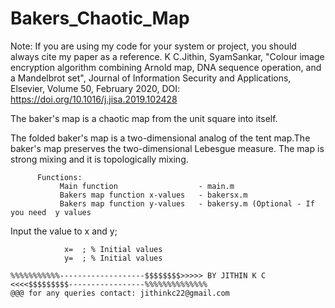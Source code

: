 # Bakers_Chaotic_Map

Note: If you are using my code for your system or project, you should always cite my paper as a reference. K C.Jithin, SyamSankar, "Colour image encryption algorithm combining Arnold map, DNA sequence operation, and a Mandelbrot set", Journal of Information Security and Applications, Elsevier, Volume 50, February 2020, DOI: https://doi.org/10.1016/j.jisa.2019.102428

The baker's map is a chaotic map from the unit square into itself.

The folded baker's map is a two-dimensional analog of the tent map.The baker's map preserves the two-dimensional Lebesgue measure. The map is strong mixing and it is topologically mixing.

          Functions:
               Main function                  - main.m
               Bakers map function x-values   - bakersx.m
               Bakers map function y-values   - bakersy.m (Optional - If you need  y values
Input the value to x and y;

                x=  ; % Initial values
                y=  ; % Initial values
    
    %%%%%%%%%%%-------------------$$$$$$$$>>>>> BY JITHIN K C <<<<$$$$$$$$$-----------------%%%%%%%%%%%%%%
    @@@ for any queries contact: jithinkc22@gmail.com
